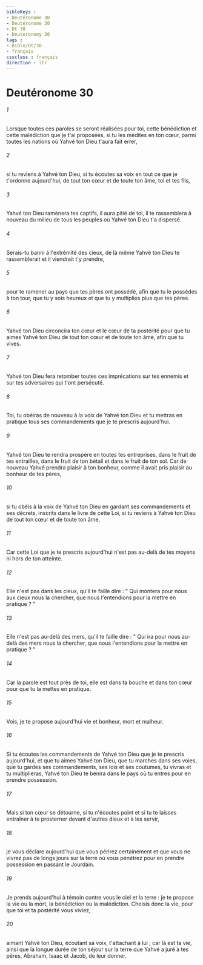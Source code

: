 ```yaml
---
bibleKeys : 
- Deutéronome 30
- Deutéronome 30
- Dt 30
- Deuteronomy 30
tags : 
- Bible/Dt/30
- français
cssclass : français
direction : ltr
---
```


# Deutéronome 30

###### 1
Lorsque toutes ces paroles se seront réalisées pour toi, cette bénédiction et cette malédiction que je t'ai proposées, si tu les médites en ton cœur, parmi toutes les nations où Yahvé ton Dieu t'aura fait errer, 
###### 2
si tu reviens à Yahvé ton Dieu, si tu écoutes sa voix en tout ce que je t'ordonne aujourd'hui, de tout ton cœur et de toute ton âme, toi et tes fils, 
###### 3
Yahvé ton Dieu ramènera tes captifs, il aura pitié de toi, il te rassemblera à nouveau du milieu de tous les peuples où Yahvé ton Dieu t'a dispersé. 
###### 4
Serais-tu banni à l'extrémité des cieux, de là même Yahvé ton Dieu te rassemblerait et il viendrait t'y prendre, 
###### 5
pour te ramener au pays que tes pères ont possédé, afin que tu le possèdes à ton tour, que tu y sois heureux et que tu y multiplies plus que tes pères. 
###### 6
Yahvé ton Dieu circoncira ton cœur et le cœur de ta postérité pour que tu aimes Yahvé ton Dieu de tout ton cœur et de toute ton âme, afin que tu vives. 
###### 7
Yahvé ton Dieu fera retomber toutes ces imprécations sur tes ennemis et sur tes adversaires qui t'ont persécuté. 
###### 8
Toi, tu obéiras de nouveau à la voix de Yahvé ton Dieu et tu mettras en pratique tous ses commandements que je te prescris aujourd'hui. 
###### 9
Yahvé ton Dieu te rendra prospère en toutes tes entreprises, dans le fruit de tes entrailles, dans le fruit de ton bétail et dans le fruit de ton sol. Car de nouveau Yahvé prendra plaisir à ton bonheur, comme il avait pris plaisir au bonheur de tes pères, 
###### 10
si tu obéis à la voix de Yahvé ton Dieu en gardant ses commandements et ses décrets, inscrits dans le livre de cette Loi, si tu reviens à Yahvé ton Dieu de tout ton cœur et de toute ton âme. 
###### 11
Car cette Loi que je te prescris aujourd'hui n'est pas au-delà de tes moyens ni hors de ton atteinte. 
###### 12
Elle n'est pas dans les cieux, qu'il te faille dire : " Qui montera pour nous aux cieux nous la chercher, que nous l'entendions pour la mettre en pratique ? " 
###### 13
Elle n'est pas au-delà des mers, qu'il te faille dire : " Qui ira pour nous au-delà des mers nous la chercher, que nous l'entendions pour la mettre en pratique ? " 
###### 14
Car la parole est tout près de toi, elle est dans ta bouche et dans ton cœur pour que tu la mettes en pratique. 
###### 15
Vois, je te propose aujourd'hui vie et bonheur, mort et malheur. 
###### 16
Si tu écoutes les commandements de Yahvé ton Dieu que je te prescris aujourd'hui, et que tu aimes Yahvé ton Dieu, que tu marches dans ses voies, que tu gardes ses commandements, ses lois et ses coutumes, tu vivras et tu multiplieras, Yahvé ton Dieu te bénira dans le pays où tu entres pour en prendre possession. 
###### 17
Mais si ton cœur se détourne, si tu n'écoutes point et si tu te laisses entraîner à te prosterner devant d'autres dieux et à les servir, 
###### 18
je vous déclare aujourd'hui que vous périrez certainement et que vous ne vivrez pas de longs jours sur la terre où vous pénétrez pour en prendre possession en passant le Jourdain. 
###### 19
Je prends aujourd'hui à témoin contre vous le ciel et la terre : je te propose la vie ou la mort, la bénédiction ou la malédiction. Choisis donc la vie, pour que toi et ta postérité vous viviez, 
###### 20
aimant Yahvé ton Dieu, écoutant sa voix, t'attachant à lui ; car là est ta vie, ainsi que la longue durée de ton séjour sur la terre que Yahvé a juré à tes pères, Abraham, Isaac et Jacob, de leur donner. 
